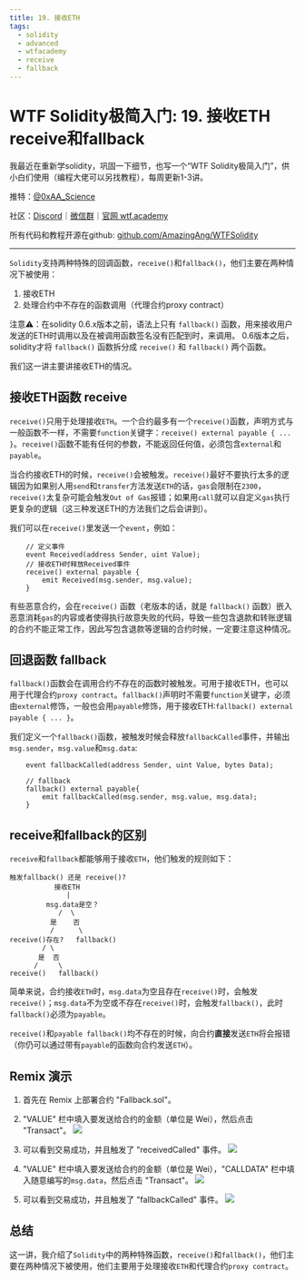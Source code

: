 ```yaml
---
title: 19. 接收ETH
tags:
  - solidity
  - advanced
  - wtfacademy
  - receive
  - fallback
---
```


# WTF Solidity极简入门: 19. 接收ETH receive和fallback

我最近在重新学solidity，巩固一下细节，也写一个“WTF Solidity极简入门”，供小白们使用（编程大佬可以另找教程），每周更新1-3讲。

推特：[@0xAA_Science](https://twitter.com/0xAA_Science)

社区：[Discord](https://discord.gg/5akcruXrsk)｜[微信群](https://docs.google.com/forms/d/e/1FAIpQLSe4KGT8Sh6sJ7hedQRuIYirOoZK_85miz3dw7vA1-YjodgJ-A/viewform?usp=sf_link)｜[官网 wtf.academy](https://wtf.academy)

所有代码和教程开源在github: [github.com/AmazingAng/WTFSolidity](https://github.com/AmazingAng/WTFSolidity)

-----

`Solidity`支持两种特殊的回调函数，`receive()`和`fallback()`，他们主要在两种情况下被使用：
1. 接收ETH
2. 处理合约中不存在的函数调用（代理合约proxy contract）

注意⚠️：在solidity 0.6.x版本之前，语法上只有 `fallback()` 函数，用来接收用户发送的ETH时调用以及在被调用函数签名没有匹配到时，来调用。
0.6版本之后，solidity才将 `fallback()` 函数拆分成 `receive()` 和 `fallback()` 两个函数。

我们这一讲主要讲接收ETH的情况。

## 接收ETH函数 receive
`receive()`只用于处理接收`ETH`。一个合约最多有一个`receive()`函数，声明方式与一般函数不一样，不需要`function`关键字：`receive() external payable { ... }`。`receive()`函数不能有任何的参数，不能返回任何值，必须包含`external`和`payable`。

当合约接收ETH的时候，`receive()`会被触发。`receive()`最好不要执行太多的逻辑因为如果别人用`send`和`transfer`方法发送`ETH`的话，`gas`会限制在`2300`，`receive()`太复杂可能会触发`Out of Gas`报错；如果用`call`就可以自定义`gas`执行更复杂的逻辑（这三种发送ETH的方法我们之后会讲到）。

我们可以在`receive()`里发送一个`event`，例如：
```solidity
    // 定义事件
    event Received(address Sender, uint Value);
    // 接收ETH时释放Received事件
    receive() external payable {
        emit Received(msg.sender, msg.value);
    }
```

有些恶意合约，会在`receive()` 函数（老版本的话，就是 `fallback()` 函数）嵌入恶意消耗`gas`的内容或者使得执行故意失败的代码，导致一些包含退款和转账逻辑的合约不能正常工作，因此写包含退款等逻辑的合约时候，一定要注意这种情况。

## 回退函数 fallback
`fallback()`函数会在调用合约不存在的函数时被触发。可用于接收ETH，也可以用于代理合约`proxy contract`。`fallback()`声明时不需要`function`关键字，必须由`external`修饰，一般也会用`payable`修饰，用于接收ETH:`fallback() external payable { ... }`。

我们定义一个`fallback()`函数，被触发时候会释放`fallbackCalled`事件，并输出`msg.sender`，`msg.value`和`msg.data`:

```solidity
    event fallbackCalled(address Sender, uint Value, bytes Data);

    // fallback
    fallback() external payable{
        emit fallbackCalled(msg.sender, msg.value, msg.data);
    }
```

## receive和fallback的区别
`receive`和`fallback`都能够用于接收`ETH`，他们触发的规则如下：
```
触发fallback() 还是 receive()?
           接收ETH
              |
         msg.data是空？
            /  \
          是    否
          /      \
receive()存在?   fallback()
        / \
       是  否
      /     \
receive()   fallback()
```
简单来说，合约接收`ETH`时，`msg.data`为空且存在`receive()`时，会触发`receive()`；`msg.data`不为空或不存在`receive()`时，会触发`fallback()`，此时`fallback()`必须为`payable`。

`receive()`和`payable fallback()`均不存在的时候，向合约**直接**发送`ETH`将会报错（你仍可以通过带有`payable`的函数向合约发送`ETH`）。


## Remix 演示
1. 首先在 Remix 上部署合约 "Fallback.sol"。
2. "VALUE" 栏中填入要发送给合约的金额（单位是 Wei），然后点击 "Transact"。
    ![](img/19-1.jpg)

3. 可以看到交易成功，并且触发了 "receivedCalled" 事件。
    ![](img/19-2.jpg)

4. "VALUE" 栏中填入要发送给合约的金额（单位是 Wei），"CALLDATA" 栏中填入随意编写的`msg.data`，然后点击 "Transact"。
    ![](img/19-3.jpg)
    
5. 可以看到交易成功，并且触发了 "fallbackCalled" 事件。
    ![](img/19-4.jpg)


## 总结
这一讲，我介绍了`Solidity`中的两种特殊函数，`receive()`和`fallback()`，他们主要在两种情况下被使用，他们主要用于处理接收`ETH`和代理合约`proxy contract`。

